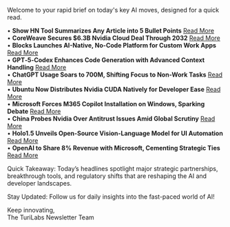 <p>Welcome to your rapid brief on today's key AI moves, designed for a quick read.</p>
<p>• <strong>Show HN Tool Summarizes Any Article into 5 Bullet Points</strong> <a href="https://unrav.io/summarize">Read More</a><br />
• <strong>CoreWeave Secures $6.3B Nvidia Cloud Deal Through 2032</strong> <a href="https://www.reuters.com/business/coreweave-nvidia-sign-63-billion-cloud-computing-capacity-order-2025-09-15/">Read More</a><br />
• <strong>Blocks Launches AI-Native, No-Code Platform for Custom Work Apps</strong> <a href="https://blocks.diy">Read More</a><br />
• <strong>GPT‑5‑Codex Enhances Code Generation with Advanced Context Handling</strong> <a href="https://openai.com/index/gpt-5-system-card-addendum-gpt-5-codex/">Read More</a><br />
• <strong>ChatGPT Usage Soars to 700M, Shifting Focus to Non-Work Tasks</strong> <a href="https://cdn.openai.com/pdf/a253471f-8260-40c6-a2cc-aa93fe9f142e/economic-research-chatgpt-usage-paper.pdf">Read More</a><br />
• <strong>Ubuntu Now Distributes Nvidia CUDA Natively for Developer Ease</strong> <a href="https://canonical.com/blog/canonical-announces-it-will-support-and-distribute-nvidia-cuda-in-ubuntu">Read More</a><br />
• <strong>Microsoft Forces M365 Copilot Installation on Windows, Sparking Debate</strong> <a href="https://www.bleepingcomputer.com/news/microsoft/microsoft-to-force-install-the-microsoft-365-copilot-app-in-october/">Read More</a><br />
• <strong>China Probes Nvidia Over Antitrust Issues Amid Global Scrutiny</strong> <a href="https://arstechnica.com/tech-policy/2025/09/china-rules-that-nvidia-violated-its-antitrust-laws/">Read More</a><br />
• <strong>Holo1.5 Unveils Open-Source Vision-Language Model for UI Automation</strong> <a href="https://huggingface.co/Hcompany/Holo1.5-7B">Read More</a><br />
• <strong>OpenAI to Share 8% Revenue with Microsoft, Cementing Strategic Ties</strong> <a href="https://www.reuters.com/business/openai-share-8-its-revenue-with-microsoft-partners-information-reports-2025-09-13/">Read More</a></p>
<p>Quick Takeaway: Today’s headlines spotlight major strategic partnerships, breakthrough tools, and regulatory shifts that are reshaping the AI and developer landscapes.</p>
<p>Stay Updated: Follow us for daily insights into the fast-paced world of AI!</p>
<p>Keep innovating,<br />
The TuriLabs Newsletter Team</p>